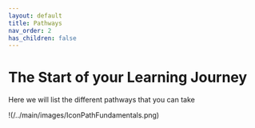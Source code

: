 ```yaml
---
layout: default
title: Pathways
nav_order: 2
has_children: false
---
```


# The Start of your Learning Journey

Here we will list the different pathways that you can take

!(/../main/images/IconPathFundamentals.png)
